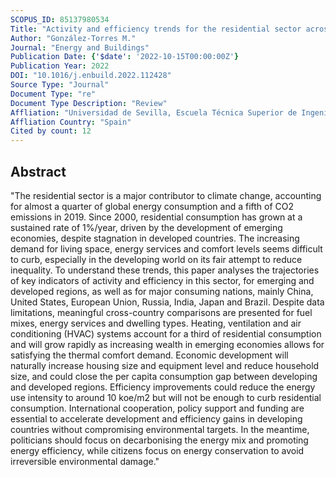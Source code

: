 ```yaml
---
SCOPUS_ID: 85137980534
Title: "Activity and efficiency trends for the residential sector across countries"
Author: "González-Torres M."
Journal: "Energy and Buildings"
Publication Date: {'$date': '2022-10-15T00:00:00Z'}
Publication Year: 2022
DOI: "10.1016/j.enbuild.2022.112428"
Source Type: "Journal"
Document Type: "re"
Document Type Description: "Review"
Affliation: "Universidad de Sevilla, Escuela Técnica Superior de Ingeniería"
Affliation Country: "Spain"
Cited by count: 12
---
```


## Abstract
"The residential sector is a major contributor to climate change, accounting for almost a quarter of global energy consumption and a fifth of CO2 emissions in 2019. Since 2000, residential consumption has grown at a sustained rate of 1%/year, driven by the development of emerging economies, despite stagnation in developed countries. The increasing demand for living space, energy services and comfort levels seems difficult to curb, especially in the developing world on its fair attempt to reduce inequality. To understand these trends, this paper analyses the trajectories of key indicators of activity and efficiency in this sector, for emerging and developed regions, as well as for major consuming nations, mainly China, United States, European Union, Russia, India, Japan and Brazil. Despite data limitations, meaningful cross-country comparisons are presented for fuel mixes, energy services and dwelling types. Heating, ventilation and air conditioning (HVAC) systems account for a third of residential consumption and will grow rapidly as increasing wealth in emerging economies allows for satisfying the thermal comfort demand. Economic development will naturally increase housing size and equipment level and reduce household size, and could close the per capita consumption gap between developing and developed regions. Efficiency improvements could reduce the energy use intensity to around 10 koe/m2 but will not be enough to curb residential consumption. International cooperation, policy support and funding are essential to accelerate development and efficiency gains in developing countries without compromising environmental targets. In the meantime, politicians should focus on decarbonising the energy mix and promoting energy efficiency, while citizens focus on energy conservation to avoid irreversible environmental damage."
